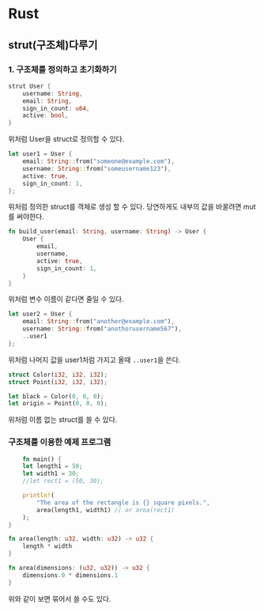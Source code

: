 # Rust
## strut(구조체)다루기
### 1. 구조체를 정의하고 초기화하기
```rs
strut User {
    username: String,
    email: String,
    sign_in_count: u64,
    active: bool,
}
```
위처럼 User을 struct로 정의할 수 있다.

```rs
let user1 = User {
    email: String::from("someone@example.com"),
    username: String::from("someusername123"),
    active: true,
    sign_in_count: 1,
};
```
위처럼 정의한 struct를 객체로 생성 할 수 있다. 당연하게도 내부의 값을 바꿀려면 mut를 써야한다.

```rs
fn build_user(email: String, username: String) -> User {
    User {
        email,
        username,
        active: true,
        sign_in_count: 1,
    }
}
```
위처럼 변수 이름이 같다면 줄일 수 있다.

```rs
let user2 = User {
    email: String::from("another@example.com"),
    username: String::from("anothorusername567"),
    ..user1
};
```
위처럼 나머지 값을 user1처럼 가지고 올때 `..user1`을 쓴다.

```rs
struct Color(i32, i32, i32);
struct Point(i32, i32, i32);

let black = Color(0, 0, 0);
let origin = Point(0, 0, 0);
```
위처럼 이름 없는 struct를 쓸 수 있다.

### 구조체를 이용한 예제 프로그램
```rs
	fn main() {
    let length1 = 50;
    let width1 = 30;
	//let rect1 = (50, 30);

    println!(
        "The area of the rectangle is {} square pixels.",
        area(length1, width1) // or area(rect1)
    );
}

fn area(length: u32, width: u32) -> u32 {
    length * width
}

fn area(dimensions: (u32, u32)) -> u32 {
	dimensions.0 * dimensions.1
} 
```
위와 같이 보면 묶어서 쓸 수도 있다.
